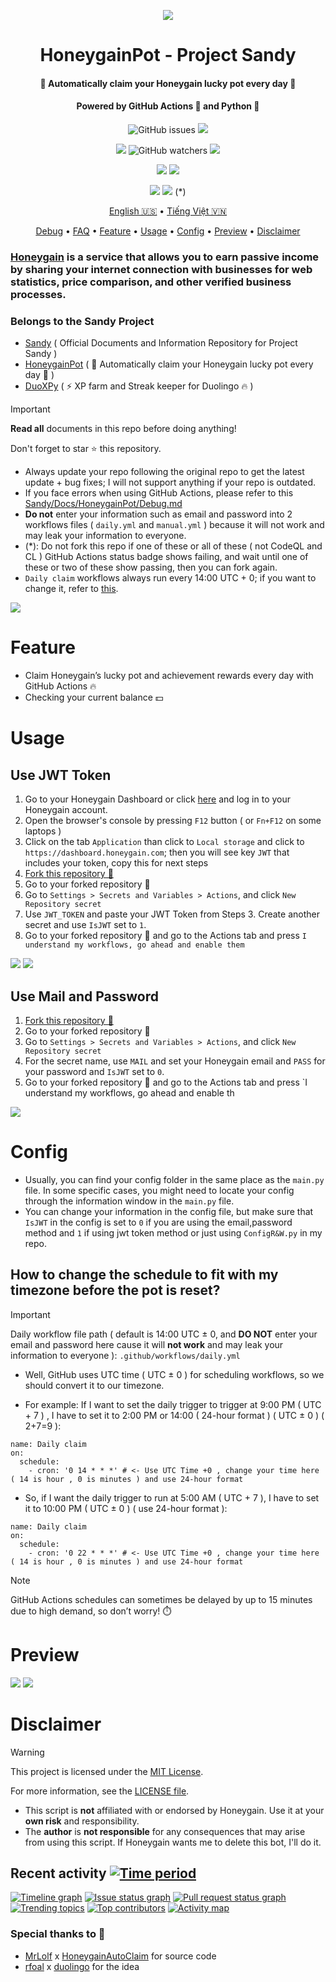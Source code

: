 <p align="center">
<img src="https://github.com/gorouflex/Sandy/blob/main/Img/HoneygainPot/Banner.png"/>            
</p>
<h1 align="center">HoneygainPot - Project Sandy</h1>
<h4 align="center">🐝 Automatically claim your Honeygain lucky pot every day 🍯</h4>
<h4 align="center">Powered by GitHub Actions 🐙 and Python 🐍</h4>
<p align="center">
<img alt="GitHub issues" src="https://img.shields.io/github/issues/gorouflex/HoneygainPot?style=flat">
<img src="https://img.shields.io/github/forks/gorouflex/HoneygainPot?style=flat">
</p>
<p align="center">
<img src="https://img.shields.io/github/stars/gorouflex/HoneygainPot?style=flat">
<img alt="GitHub watchers" src="https://img.shields.io/github/watchers/gorouflex/HoneygainPot?style=flat">
<img src="https://img.shields.io/github/contributors/gorouflex/HoneygainPot?style=flat">
</p>
<p align="center">
<a href="https://github.com/gorouflex/HoneygainPot/actions/workflows/codeql.yml"><img src="https://github.com/gorouflex/HoneygainPot/actions/workflows/codeql.yml/badge.svg"></a>
<a href="https://github.com/gorouflex/HoneygainPot/actions/workflows/cl.yml"><img src="https://github.com/gorouflex/HoneygainPot/actions/workflows/cl.yml/badge.svg"></a>
</p>
<p align="center">
<a href="https://github.com/gorouflex/HoneygainPot/actions/workflows/daily.yml"><img src="https://github.com/gorouflex/HoneygainPot/actions/workflows/daily.yml/badge.svg"></a>
<a href="https://github.com/gorouflex/HoneygainPot/actions/workflows/manual.yml"><img src="https://github.com/gorouflex/HoneygainPot/actions/workflows/manual.yml/badge.svg"></a> (*)
</p>
<p align="center">
  <a href="https://github.com/gorouflex/HoneygainPot/">English 🇺🇸</a>
  •
  <a href="README-vn.md">Tiếng Việt 🇻🇳</a>
</p>
<p align="center">
  <a href="https://github.com/gorouflex/Sandy/blob/main/Docs/HoneygainPot/Debug.md">Debug</a>  
  •
  <a href="https://github.com/gorouflex/Sandy/blob/main/Docs/HoneygainPot/FAQ.md">FAQ</a> 
  •
  <a href="#feature">Feature</a>
  •
  <a href="#usage">Usage</a>     
  •
  <a href="#config">Config</a>     
  •
  <a href="#preview">Preview</a>
  •
  <a href="#disclaimer">Disclaimer</a>
</p>

### [Honeygain](https://r.honeygain.me/BADBO762DE) is a service that allows you to earn **passive income** by **sharing** your **internet** connection with businesses for web statistics, price comparison, and other verified business processes.

### Belongs to the Sandy Project

- [Sandy](https://github.com/gorouflex/Sandy/) ( Official Documents and Information Repository for Project Sandy )
- [HoneygainPot](https://github.com/gorouflex/HoneygainPot/) ( 🐝 Automatically claim your Honeygain lucky pot every day 🍯 )
- [DuoXPy](https://github.com/gorouflex/DuoXPy/) ( ⚡️ XP farm and Streak keeper for Duolingo 🔥 )
 
> [!IMPORTANT]
> **Read all** documents in this repo before doing anything!
> 
> Don't forget to star ⭐ this repository.
> - Always update your repo following the original repo to get the latest update + bug fixes; I will not support anything if your repo is outdated.
> - If you face errors when using GitHub Actions, please refer to this [Sandy/Docs/HoneygainPot/Debug.md](https://github.com/gorouflex/Sandy/blob/main/Docs/HoneygainPot/Debug.md)
> - **Do not** enter your information such as email and password into 2 workflows files ( `daily.yml` and `manual.yml` ) because it will not work and may leak your information to everyone.
> - (*): Do not fork this repo if one of these or all of these ( not CodeQL and CL ) GitHub Actions status badge shows failing, and wait until one of these or two of these show passing, then you can fork again.
> - `Daily claim` workflows always run every 14:00 UTC + 0; if you want to change it, refer to [this](https://github.com/gorouflex/HoneygainPot#how-to-change-the-schedule-to-fit-with-my-timezone-before-the-pot-is-reset).
> <img src="https://i.imgur.com/htGeFlY.jpg">
  
# Feature 

- Claim Honeygain’s lucky pot and achievement rewards every day with GitHub Actions 🔥
- Checking your current balance 💵

# Usage 

## Use JWT Token

  1. Go to your Honeygain Dashboard or click [here](https://dashboard.honeygain.com/) and log in to your Honeygain account.
  2. Open the browser's console by pressing `F12` button ( or `Fn+F12` on some laptops )
  3. Click on the tab `Application` than click to `Local storage` and click to `https://dashboard.honeygain.com`; then you will see key `JWT` that includes your token, copy this for next steps
  4. [Fork this repository 🍴](https://github.com/gorouflex/HoneygainPot/fork)
  5. Go to your forked repository 🍴
  6. Go to `Settings > Secrets and Variables > Actions`, and click `New Repository secret`
  7. Use `JWT_TOKEN` and paste your JWT Token from Steps 3. Create another secret and use `IsJWT` set to `1`.
  8. Go to your forked repository 🍴 and go to the Actions tab and press `I understand my workflows, go ahead and enable them`


<p align="left">
  <img src="https://github.com/gorouflex/Sandy/blob/main/Img/HoneygainPot/get_token.png">
  <img src="https://github.com/gorouflex/Sandy/blob/main/Img/HoneygainPot/GitSettings-Token.png">
</p>

## Use Mail and Password

  1. [Fork this repository 🍴](https://github.com/gorouflex/HoneygainPot/fork)
  2. Go to your forked repository 🍴
  3. Go to `Settings > Secrets and Variables > Actions`, and click `New Repository secret`
  4. For the secret name, use `MAIL` and set your Honeygain email and `PASS` for your password and `IsJWT` set to `0`.
  5. Go to your forked repository 🍴 and go to the Actions tab and press `I understand my workflows, go ahead and enable th

<p align="left">
  <img src="https://github.com/gorouflex/Sandy/blob/main/Img/HoneygainPot/GitSettings.png">
</p>

# Config

- Usually, you can find your config folder in the same place as the `main.py` file. In some specific cases, you might need to locate your config through the information window in the `main.py` file.
- You can change your information in the config file, but make sure that `IsJWT` in the config is set to `0` if you are using the email,password method and `1` if using jwt token method or just using `ConfigR&W.py` in my repo.

## How to change the schedule to fit with my timezone before the pot is reset?

> [!IMPORTANT]
Daily workflow file path ( default is 14:00 UTC ± 0, and **DO NOT** enter your email and password here cause it will **not work** and may leak your information to everyone ): `.github/workflows/daily.yml`

- Well, GitHub uses UTC time ( UTC ± 0 ) for scheduling workflows, so we should convert it to our timezone.

- For example: If I want to set the daily trigger to trigger at 9:00 PM ( UTC + 7 ) , I have to set it to 2:00 PM or 14:00 ( 24-hour format ) ( UTC ± 0 ) ( 2+7=9 ):

```
name: Daily claim
on:
  schedule:
    - cron: '0 14 * * *' # <- Use UTC Time +0 , change your time here ( 14 is hour , 0 is minutes ) and use 24-hour format
```
- So, if I want the daily trigger to run at 5:00 AM ( UTC + 7 ), I have to set it to 10:00 PM ( UTC ± 0 ) ( use 24-hour format ):

```
name: Daily claim
on:
  schedule:
    - cron: '0 22 * * *' # <- Use UTC Time +0 , change your time here ( 14 is hour , 0 is minutes ) and use 24-hour format
```

> [!NOTE]
> GitHub Actions schedules can sometimes be delayed by up to 15 minutes due to high demand, so don’t worry! ⏱️

# Preview

<p align="left">
  <img src="https://github.com/gorouflex/Sandy/blob/main/Img/HoneygainPot/preview.png">
  <img src="https://github.com/gorouflex/Sandy/blob/main/Img/HoneygainPot/preview-1.png">
</p>

# Disclaimer

> [!WARNING]
> This project is licensed under the [MIT License](https://mit-license.org/).
>
> For more information, see the [LICENSE file](./LICENSE).
> - This script is **not** affiliated with or endorsed by Honeygain. Use it at your **own risk** and responsibility.  
> - The **author** is **not responsible** for any consequences that may arise from using this script. If Honeygain wants me to delete this bot, I'll do it.

## Recent activity [![Time period](https://images.repography.com/44739709/gorouflex/HoneygainPot/recent-activity/tXCw9M5i0HgQ3S3BsxKFTCsKpg43C6MCG6gN6bnFCTc/fRHoqaVaReVH-CrjejSHavn1gHM4SFsKAtm_P7QJivk_badge.svg)](https://repography.com)
[![Timeline graph](https://images.repography.com/44739709/gorouflex/HoneygainPot/recent-activity/tXCw9M5i0HgQ3S3BsxKFTCsKpg43C6MCG6gN6bnFCTc/fRHoqaVaReVH-CrjejSHavn1gHM4SFsKAtm_P7QJivk_timeline.svg)](https://github.com/gorouflex/HoneygainPot/commits)
[![Issue status graph](https://images.repography.com/44739709/gorouflex/HoneygainPot/recent-activity/tXCw9M5i0HgQ3S3BsxKFTCsKpg43C6MCG6gN6bnFCTc/fRHoqaVaReVH-CrjejSHavn1gHM4SFsKAtm_P7QJivk_issues.svg)](https://github.com/gorouflex/HoneygainPot/issues)
[![Pull request status graph](https://images.repography.com/44739709/gorouflex/HoneygainPot/recent-activity/tXCw9M5i0HgQ3S3BsxKFTCsKpg43C6MCG6gN6bnFCTc/fRHoqaVaReVH-CrjejSHavn1gHM4SFsKAtm_P7QJivk_prs.svg)](https://github.com/gorouflex/HoneygainPot/pulls)
[![Trending topics](https://images.repography.com/44739709/gorouflex/HoneygainPot/recent-activity/tXCw9M5i0HgQ3S3BsxKFTCsKpg43C6MCG6gN6bnFCTc/fRHoqaVaReVH-CrjejSHavn1gHM4SFsKAtm_P7QJivk_words.svg)](https://github.com/gorouflex/HoneygainPot/commits)
[![Top contributors](https://images.repography.com/44739709/gorouflex/HoneygainPot/recent-activity/tXCw9M5i0HgQ3S3BsxKFTCsKpg43C6MCG6gN6bnFCTc/fRHoqaVaReVH-CrjejSHavn1gHM4SFsKAtm_P7QJivk_users.svg)](https://github.com/gorouflex/HoneygainPot/graphs/contributors)
[![Activity map](https://images.repography.com/44739709/gorouflex/HoneygainPot/recent-activity/tXCw9M5i0HgQ3S3BsxKFTCsKpg43C6MCG6gN6bnFCTc/fRHoqaVaReVH-CrjejSHavn1gHM4SFsKAtm_P7QJivk_map.svg)](https://github.com/gorouflex/HoneygainPot/commits)

### Special thanks to 💖
- [MrLolf](https://github.com/MrLoLf/) x [HoneygainAutoClaim](https://github.com/MrLoLf/HoneygainAutoClaim) for source code
- [rfoal](https://github.com/rfoel/) x [duolingo](https://github.com/rfoel/duolingo) for the idea
